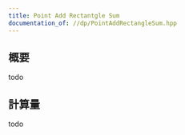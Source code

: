 ```yaml
---
title: Point Add Rectantgle Sum
documentation_of: //dp/PointAddRectangleSum.hpp
---
```


## 概要

todo

## 計算量
todo